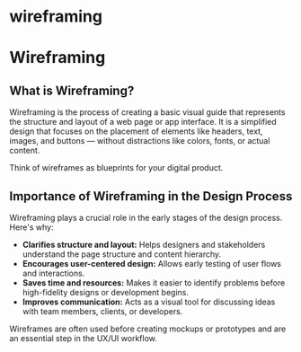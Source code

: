 # wireframing
# Wireframing

## What is Wireframing?

Wireframing is the process of creating a basic visual guide that represents the structure and layout of a web page or app interface. It is a simplified design that focuses on the placement of elements like headers, text, images, and buttons — without distractions like colors, fonts, or actual content.

Think of wireframes as blueprints for your digital product.

## Importance of Wireframing in the Design Process

Wireframing plays a crucial role in the early stages of the design process. Here's why:

- **Clarifies structure and layout:** Helps designers and stakeholders understand the page structure and content hierarchy.
- **Encourages user-centered design:** Allows early testing of user flows and interactions.
- **Saves time and resources:** Makes it easier to identify problems before high-fidelity designs or development begins.
- **Improves communication:** Acts as a visual tool for discussing ideas with team members, clients, or developers.

Wireframes are often used before creating mockups or prototypes and are an essential step in the UX/UI workflow.
